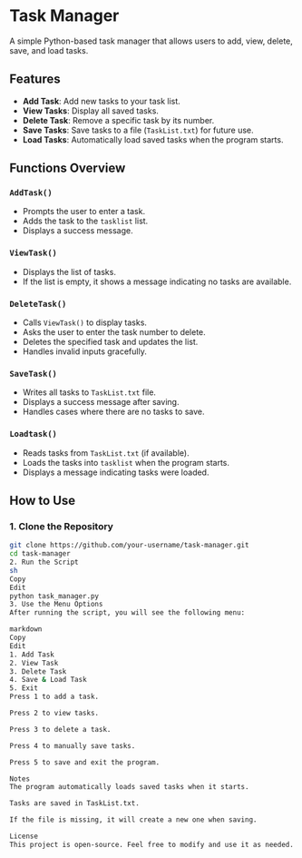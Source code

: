 # Task Manager

A simple Python-based task manager that allows users to add, view, delete, save, and load tasks.

## Features
- **Add Task**: Add new tasks to your task list.
- **View Tasks**: Display all saved tasks.
- **Delete Task**: Remove a specific task by its number.
- **Save Tasks**: Save tasks to a file (`TaskList.txt`) for future use.
- **Load Tasks**: Automatically load saved tasks when the program starts.

## Functions Overview

### `AddTask()`
- Prompts the user to enter a task.
- Adds the task to the `tasklist` list.
- Displays a success message.

### `ViewTask()`
- Displays the list of tasks.
- If the list is empty, it shows a message indicating no tasks are available.

### `DeleteTask()`
- Calls `ViewTask()` to display tasks.
- Asks the user to enter the task number to delete.
- Deletes the specified task and updates the list.
- Handles invalid inputs gracefully.

### `SaveTask()`
- Writes all tasks to `TaskList.txt` file.
- Displays a success message after saving.
- Handles cases where there are no tasks to save.

### `Loadtask()`
- Reads tasks from `TaskList.txt` (if available).
- Loads the tasks into `tasklist` when the program starts.
- Displays a message indicating tasks were loaded.

## How to Use

### 1. Clone the Repository
```sh
git clone https://github.com/your-username/task-manager.git
cd task-manager
2. Run the Script
sh
Copy
Edit
python task_manager.py
3. Use the Menu Options
After running the script, you will see the following menu:

markdown
Copy
Edit
1. Add Task
2. View Task
3. Delete Task
4. Save & Load Task
5. Exit
Press 1 to add a task.

Press 2 to view tasks.

Press 3 to delete a task.

Press 4 to manually save tasks.

Press 5 to save and exit the program.

Notes
The program automatically loads saved tasks when it starts.

Tasks are saved in TaskList.txt.

If the file is missing, it will create a new one when saving.

License
This project is open-source. Feel free to modify and use it as needed.
